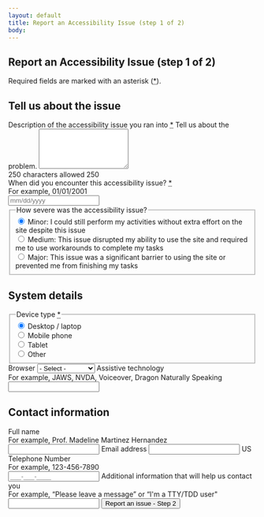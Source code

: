 ```yaml
---
layout: default
title: Report an Accessibility Issue (step 1 of 2)
body:
---
```


<style>
  .error #with-hint-textarea-info {
    font-weight: bold; 
    color: red;
  }
  .error textarea {
    outline: 3px solid red; 
  }
</style>

<main id="main-content">
  <div class="bg-base-lightest">
    <section class="grid-container usa-section">
      <div class="grid-row flex-justify-center">
        <div class="grid-col-12 tablet:grid-col-12 desktop:grid-col-12">
          <div class="
                bg-white
                padding-y-3 padding-x-5
                border border-base-lighter
              ">
            <h1 class="margin-bottom-0">Report an Accessibility Issue (step 1 of 2)</h1>
             <p>
              Required fields are marked with an asterisk (<abbr title="required" class="usa-hint usa-hint--required">*</abbr>).
            </p>
            <form class="usa-form" id="infoForm" method="get" action="{{ '/report-an-issue-step-2' | url }}">
            <h2>Tell us about the issue</h2>
            <div class="usa-character-count" id="character-count">
              <div class="usa-form-group">
                <label class="usa-label" for="with-hint-textarea">Description of the accessibility issue you ran into <abbr title="required" class="usa-hint usa-hint--required">*</abbr></label>
                <span id="with-hint-textarea-hint" class="usa-hint"
                  >Tell us about the problem.</span
                >
                <textarea
                  class="usa-textarea margin-bottom-05"
                  id="with-hint-textarea"
                  maxlength="250"
                  name="with-hint-textarea"
                  rows="5"
                  aria-describedby="with-hint-textarea-info with-hint-textarea-hint"
                  required
                ></textarea>
              </div>
              <span id="with-hint-textarea-info" class="usa-character-count__message">
                <span class="typed-characters">250</span> characters allowed
              </span>
              <span class="usa-character-count__sr-status usa-sr-only" role="region" aria-live="polite">
                <span class="sr-characters">250</span>
              </span>
            </div>
            <label class="usa-label" id="appointment-date-label" for="appointment-date"
                >When did you encounter this accessibility issue? <abbr title="required" class="usa-hint usa-hint--required">*</abbr></label
              >
            <div class="usa-hint" id="dateHint">For example, 01/01/2001</div>
            <input
              id="appointment-date"
              name="appointment-date"
              inputmode="numeric"
              placeholder="mm/dd/yyyy"
              pattern="[0-9]{2}/[0-9]{2}/[0-9]{4}"
              class="usa-input usa-masked margin-bottom-3 width-card-lg"
              aria-describedby="dateHint"
              aria-labelledby="appointment-date-label"
              autocomplete="off"
              required
            />
            <fieldset class="usa-fieldset margin-bottom-5">
              <legend class="usa-legend usa-legend">How severe was the accessibility issue?</legend>
              <div class="usa-radio">
                <input
                  class="usa-radio__input"
                  id="severe-minor"
                  type="radio"
                  name="severity"
                  value="minor"
                  checked="checked"
                />
                <label class="usa-radio__label" for="severe-minor"
                  >Minor: I could still perform my activities without extra effort on the site despite this issue</label
                >
              </div>
              <div class="usa-radio">
                <input
                  class="usa-radio__input"
                  id="severe-medium"
                  type="radio"
                  name="severity"
                  value="medium"
                />
                <label class="usa-radio__label" for="severe-medium"
                  >Medium: This issue disrupted my ability to use the site and required me to use workarounds to complete my tasks</label
                >
              </div>
              <div class="usa-radio">
                <input
                  class="usa-radio__input"
                  id="severe-major"
                  type="radio"
                  name="severity"
                  value="major"
                />
                <label class="usa-radio__label" for="severe-major"
                  >Major: This issue was a significant barrier to using the site or prevented me from finishing my tasks</label
                >
              </div>
            </fieldset>
            <h2>System details</h2>
              <fieldset class="usa-fieldset">
                <legend class="usa-legend usa-legend">Device type <abbr title="required" class="usa-hint usa-hint--required">*</abbr></legend>
                <div class="usa-radio">
                  <input
                    class="usa-radio__input"
                    id="desktop-laptop"
                    type="radio"
                    name="device-type"
                    value="Desktop / laptop"
                    checked="checked"
                    required
                  />
                  <label class="usa-radio__label" for="desktop-laptop"
                    >Desktop / laptop</label
                  >
                </div>
                <div class="usa-radio">
                  <input
                    class="usa-radio__input"
                    id="mobile-phone"
                    type="radio"
                    name="device-type"
                    value="Mobile phone"
                    required
                  />
                  <label class="usa-radio__label" for="mobile-phone"
                    >Mobile phone</label
                  >
                </div>
                <div class="usa-radio">
                  <input
                    class="usa-radio__input"
                    id="tablet"
                    type="radio"
                    name="device-type"
                    value="Tablet"
                    required
                  />
                  <label class="usa-radio__label" for="tablet"
                    >Tablet</label
                  >
                </div>
                 <div class="usa-radio">
                  <input
                    class="usa-radio__input"
                    id="other-device"
                    type="radio"
                    name="device-type"
                    value="Other"
                    required
                  />
                  <label class="usa-radio__label" for="other-device"
                    >Other</label
                  >
                </div>
              </fieldset>
              <label class="usa-label" for="browser">Browser</label>
              <select class="usa-select usa-input--xl" name="options" id="browser">
                <option value>- Select -</option>
                <option value="Apple Safari">Apple Safari</option>
                <option value="Microsoft Edge">Microsoft Edge</option>
                <option value="Google Chrome">Google Chrome</option>
                <option value="Other">Other</option>
              </select>
              <label class="usa-label" for="assistive-tech">Assistive technology</label>
              <div class="usa-hint" id="atHint">For example, JAWS, NVDA, Voiceover, Dragon Naturally Speaking</div>
              <input class="usa-input usa-input--xl margin-bottom-5" id="assistive-tech" name="full-name" aria-describedby="atHint" autocomplete="off" >
              <h2>Contact information</h2>
              <label class="usa-label" for="full-name">Full name</label>
              <div class="usa-hint" id="fnHint">For example, Prof. Madeline Martinez Hernandez</div>
              <input class="usa-input usa-input--xl" id="full-name" name="full-name" aria-describedby="fnHint" autocomplete="off" >
              <label class="usa-label" for="email-address">Email address</label>
              <input class="usa-input usa-input--xl margin-bottom-1" id="email-address" name="email-address" type="email" autocapitalize="off"
                autocorrect="off" autocomplete="off" />
              <label class="usa-label" for="tel">US Telephone Number</label>
              <div class="usa-hint" id="telHint">For example, 123-456-7890</div>
              <input
                id="tel"
                type="tel"
                inputmode="numeric"
                name="tel"
                placeholder="___-___-____"
                pattern="\d{3}-\d{3}-\d{4}"
                class="usa-input usa-masked"
                aria-describedby="telHint"
                autocomplete="off"
              />
              <label class="usa-label" for="additional-information">Additional information that will help us contact you</label>
              <div class="usa-hint" id="aiHint"> For example, “Please leave a message” or “I'm a TTY/TDD user"</div>
              <input class="usa-input usa-input--xl margin-bottom-1" id="additional-information" name="additional-information" aria-describedby="aiHint" autocomplete="off"/>
              <button class="usa-button margin-y-4" id="save-info">Report an issue - Step 2</button>
            </form>
          </div>
        </div>
      </div>
    </section>
  </div>
</main>

<script type="application/javascript">

  // Custom character counter 
  const textCount = document.querySelector("#with-hint-textarea");
  const textWrapper = document.querySelector("#character-count");
  const characterCounterElement = document.querySelector("#with-hint-textarea-info");
  const typedCharactersElement = document.querySelector(".typed-characters");
  const screenReaderElement = document.querySelector(".sr-characters");

  // Show the characters remaining. The code for the aria live region to announce it to AT is in here too. 
  textCount.addEventListener("keyup", (event) => {
    let typedCharacters = textCount.value.length;
    typedCharactersElement.textContent = 250 - typedCharacters;
    screenReaderElement.textContent = 250 - typedCharacters + " characters remaining";

    if (typedCharacters >= 250) {
    textWrapper.classList.add("error");
    } else if (typedCharacters < 250 ) {
      textWrapper.classList.remove("error");
    }

  });


  const submitButton = document.getElementById("save-info");
  submitButton.addEventListener("click", saveInfo);

  function saveInfo() {
    // Get the form data
    const textArea = document.getElementById('with-hint-textarea').value;
    const issueDate = document.getElementById('appointment-date').value;
    const severity = document.querySelector('input[name="severity"]:checked');
    const selectedSeverity = severity.value;
    const device = document.querySelector('input[name="device-type"]:checked');
    const selectedDevice = device.value;
    const browser = document.getElementById('browser').value;
    const assistiveTech = document.getElementById('assistive-tech').value;
    const fullName = document.getElementById('full-name').value;
    const emailAddress = document.getElementById('email-address').value;
    const telephoneNumber = document.getElementById('tel').value;
    const additionalInfo = document.getElementById('additional-information').value;

    // Save the form data to local storage
    const values = {
      textArea: textArea, 
      issueDate: issueDate,
      selectedSeverity: selectedSeverity, 
      selectedDevice: selectedDevice,
      browser: browser,
      assistiveTech: assistiveTech,
      fullName: fullName,
      emailAddress: emailAddress,
      telephoneNumber: telephoneNumber,
      additionalInfo: additionalInfo
    };
    for (const key in values) {
      localStorage.setItem(key, values[key]);
    }
}
</script>
